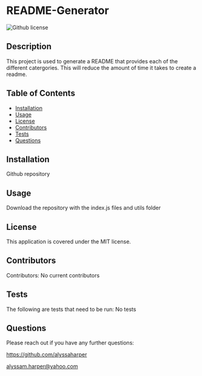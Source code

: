 # README-Generator

  ![Github license](https://img.shields.io/badge/License-MIT-yellow.svg)

  ## Description
  This project is used to generate a README that provides each of the different catergories. This will reduce the amount of time it takes to create a readme.

  ## Table of Contents

- [Installation](#installation)
- [Usage](#usage)
- [License](#license)
- [Contributors](#contributors)
- [Tests](#tests)
- [Questions](#questions)

## Installation
Github repository

## Usage 
Download the repository with the index.js files and utils folder

## License
This application is covered under the MIT license.


## Contributors
Contributors: No current contributors


## Tests
The following are tests that need to be run: No tests

## Questions
Please reach out if you have any further questions:

https://github.com/alyssaharper

alyssam.harper@yahoo.com
